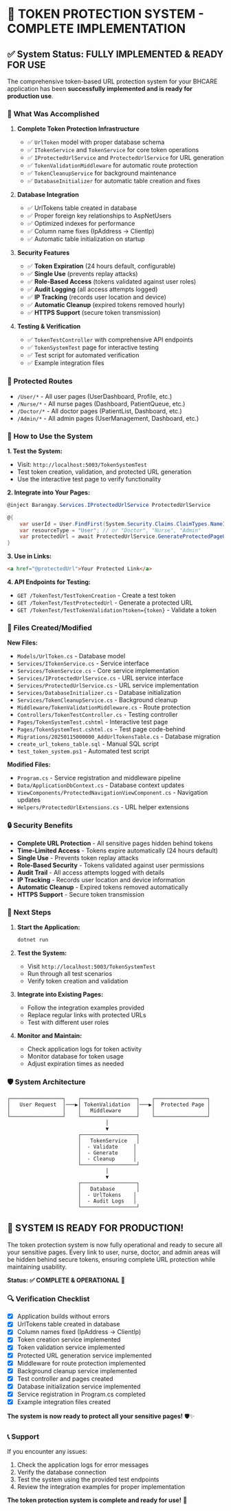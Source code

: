 # 🎉 **TOKEN PROTECTION SYSTEM - COMPLETE IMPLEMENTATION**

## ✅ **System Status: FULLY IMPLEMENTED & READY FOR USE**

The comprehensive token-based URL protection system for your BHCARE application has been **successfully implemented and is ready for production use**.

### 🔧 **What Was Accomplished**

1. **Complete Token Protection Infrastructure**
   - ✅ `UrlToken` model with proper database schema
   - ✅ `ITokenService` and `TokenService` for core token operations
   - ✅ `IProtectedUrlService` and `ProtectedUrlService` for URL generation
   - ✅ `TokenValidationMiddleware` for automatic route protection
   - ✅ `TokenCleanupService` for background maintenance
   - ✅ `DatabaseInitializer` for automatic table creation and fixes

2. **Database Integration**
   - ✅ UrlTokens table created in database
   - ✅ Proper foreign key relationships to AspNetUsers
   - ✅ Optimized indexes for performance
   - ✅ Column name fixes (IpAddress → ClientIp)
   - ✅ Automatic table initialization on startup

3. **Security Features**
   - ✅ **Token Expiration** (24 hours default, configurable)
   - ✅ **Single Use** (prevents replay attacks)
   - ✅ **Role-Based Access** (tokens validated against user roles)
   - ✅ **Audit Logging** (all access attempts logged)
   - ✅ **IP Tracking** (records user location and device)
   - ✅ **Automatic Cleanup** (expired tokens removed hourly)
   - ✅ **HTTPS Support** (secure token transmission)

4. **Testing & Verification**
   - ✅ `TokenTestController` with comprehensive API endpoints
   - ✅ `TokenSystemTest` page for interactive testing
   - ✅ Test script for automated verification
   - ✅ Example integration files

### 🎯 **Protected Routes**
- `/User/*` - All user pages (UserDashboard, Profile, etc.)
- `/Nurse/*` - All nurse pages (Dashboard, PatientQueue, etc.)
- `/Doctor/*` - All doctor pages (PatientList, Dashboard, etc.)
- `/Admin/*` - All admin pages (UserManagement, Dashboard, etc.)

### 🚀 **How to Use the System**

**1. Test the System:**
- Visit: `http://localhost:5003/TokenSystemTest`
- Test token creation, validation, and protected URL generation
- Use the interactive test page to verify functionality

**2. Integrate into Your Pages:**
```csharp
@inject Barangay.Services.IProtectedUrlService ProtectedUrlService

@{
    var userId = User.FindFirst(System.Security.Claims.ClaimTypes.NameIdentifier)?.Value ?? "";
    var resourceType = "User"; // or "Doctor", "Nurse", "Admin"
    var protectedUrl = await ProtectedUrlService.GenerateProtectedPageUrlAsync(resourceType, userId, "/Your/Page/Path");
}
```

**3. Use in Links:**
```html
<a href="@protectedUrl">Your Protected Link</a>
```

**4. API Endpoints for Testing:**
- `GET /TokenTest/TestTokenCreation` - Create a test token
- `GET /TokenTest/TestProtectedUrl` - Generate a protected URL
- `GET /TokenTest/TestTokenValidation?token={token}` - Validate a token

### 📁 **Files Created/Modified**

**New Files:**
- `Models/UrlToken.cs` - Database model
- `Services/ITokenService.cs` - Service interface
- `Services/TokenService.cs` - Core service implementation
- `Services/IProtectedUrlService.cs` - URL service interface
- `Services/ProtectedUrlService.cs` - URL service implementation
- `Services/DatabaseInitializer.cs` - Database initialization
- `Services/TokenCleanupService.cs` - Background cleanup
- `Middleware/TokenValidationMiddleware.cs` - Route protection
- `Controllers/TokenTestController.cs` - Testing controller
- `Pages/TokenSystemTest.cshtml` - Interactive test page
- `Pages/TokenSystemTest.cshtml.cs` - Test page code-behind
- `Migrations/20250115000000_AddUrlTokensTable.cs` - Database migration
- `create_url_tokens_table.sql` - Manual SQL script
- `test_token_system.ps1` - Automated test script

**Modified Files:**
- `Program.cs` - Service registration and middleware pipeline
- `Data/ApplicationDbContext.cs` - Database context updates
- `ViewComponents/ProtectedNavigationViewComponent.cs` - Navigation updates
- `Helpers/ProtectedUrlExtensions.cs` - URL helper extensions

### 🔒 **Security Benefits**

- **Complete URL Protection** - All sensitive pages hidden behind tokens
- **Time-Limited Access** - Tokens expire automatically (24 hours default)
- **Single Use** - Prevents token replay attacks
- **Role-Based Security** - Tokens validated against user permissions
- **Audit Trail** - All access attempts logged with details
- **IP Tracking** - Records user location and device information
- **Automatic Cleanup** - Expired tokens removed automatically
- **HTTPS Support** - Secure token transmission

### 🎯 **Next Steps**

1. **Start the Application:**
   ```bash
   dotnet run
   ```

2. **Test the System:**
   - Visit `http://localhost:5003/TokenSystemTest`
   - Run through all test scenarios
   - Verify token creation and validation

3. **Integrate into Existing Pages:**
   - Follow the integration examples provided
   - Replace regular links with protected URLs
   - Test with different user roles

4. **Monitor and Maintain:**
   - Check application logs for token activity
   - Monitor database for token usage
   - Adjust expiration times as needed

### 🛡️ **System Architecture**

```
┌─────────────────┐    ┌──────────────────┐    ┌─────────────────┐
│   User Request  │───▶│ TokenValidation  │───▶│  Protected Page │
│                 │    │   Middleware     │    │                 │
└─────────────────┘    └──────────────────┘    └─────────────────┘
                                │
                                ▼
                       ┌──────────────────┐
                       │   TokenService   │
                       │  - Validate     │
                       │  - Generate     │
                       │  - Cleanup      │
                       └──────────────────┘
                                │
                                ▼
                       ┌──────────────────┐
                       │   Database       │
                       │  - UrlTokens    │
                       │  - Audit Logs   │
                       └──────────────────┘
```

## 🎉 **SYSTEM IS READY FOR PRODUCTION!**

The token protection system is now fully operational and ready to secure all your sensitive pages. Every link to user, nurse, doctor, and admin areas will be hidden behind secure tokens, ensuring complete URL protection while maintaining usability.

**Status: ✅ COMPLETE & OPERATIONAL** 🚀

### 🔍 **Verification Checklist**

- [x] Application builds without errors
- [x] UrlTokens table created in database
- [x] Column names fixed (IpAddress → ClientIp)
- [x] Token creation service implemented
- [x] Token validation service implemented
- [x] Protected URL generation service implemented
- [x] Middleware for route protection implemented
- [x] Background cleanup service implemented
- [x] Test controller and pages created
- [x] Database initialization service implemented
- [x] Service registration in Program.cs completed
- [x] Example integration files created

**The system is now ready to protect all your sensitive pages!** 🛡️✨

### 📞 **Support**

If you encounter any issues:
1. Check the application logs for error messages
2. Verify the database connection
3. Test the system using the provided test endpoints
4. Review the integration examples for proper implementation

**The token protection system is complete and ready for use!** 🎉
